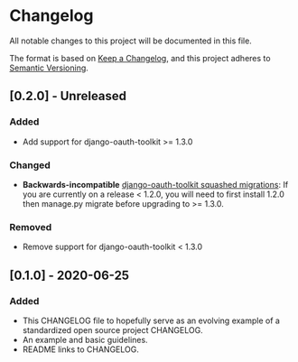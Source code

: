 # Changelog
All notable changes to this project will be documented in this file.

The format is based on [Keep a Changelog](https://keepachangelog.com/en/1.0.0/),
and this project adheres to [Semantic Versioning](https://semver.org/spec/v2.0.0.html).

## [0.2.0] - Unreleased
### Added
- Add support for django-oauth-toolkit >= 1.3.0

### Changed
- **Backwards-incompatible** [django-oauth-toolkit squashed migrations](
https://github.com/jazzband/django-oauth-toolkit/blob/master/CHANGELOG.md#130-2020-03-02): If you are currently on a
release < 1.2.0, you will need to first install 1.2.0 then manage.py migrate before upgrading to >= 1.3.0.

### Removed
- Remove support for django-oauth-toolkit < 1.3.0


## [0.1.0] - 2020-06-25
### Added
- This CHANGELOG file to hopefully serve as an evolving example of a
  standardized open source project CHANGELOG.
- An example and basic guidelines.
- README links to CHANGELOG.
